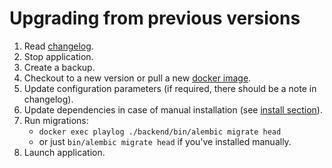 # Upgrading from previous versions

1. Read [changelog](changelog.html).
1. Stop application.
1. Create a backup.
1. Checkout to a new version or pull a new [docker image](https://hub.docker.com/r/rossnomann/playlog/tags/).
1. Update configuration parameters (if required, there should be a note in changelog).
1. Update dependencies in case of manual installation (see [install section](install/manual.html)).
1. Run migrations:
   - `docker exec playlog ./backend/bin/alembic migrate head`
   - or just `bin/alembic migrate head` if you've installed manually.
1. Launch application.
